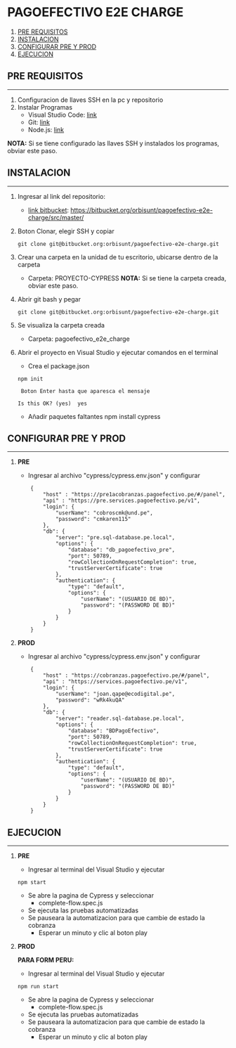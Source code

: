 # PAGOEFECTIVO E2E CHARGE
1. [PRE REQUISITOS](#pre-requisito)
2. [INSTALACION](#instalacion)
3. [CONFIGURAR PRE Y PROD](#configurar-pre-y-prod)
4. [EJECUCION](#ejecucion)

## PRE REQUISITOS
***
1. Configuracion de llaves SSH en la pc y repositorio
2. Instalar Programas
    * Visual Studio Code: [link](https://code.visualstudio.com/)
    * Git: [link](https://git-scm.com/)
    * Node.js: [link](https://nodejs.org/en/)

**NOTA:** Si se tiene configurado las llaves SSH y instalados los programas, obviar este paso.

## INSTALACION
***
1. Ingresar al link del repositorio: 
    * [link bitbucket](https://bitbucket.org/orbisunt/pagoefectivo-e2e-charge/src/master/): https://bitbucket.org/orbisunt/pagoefectivo-e2e-charge/src/master/
2. Boton Clonar, elegir SSH y copiar 
    ```
    git clone git@bitbucket.org:orbisunt/pagoefectivo-e2e-charge.git
    ```
3. Crear una carpeta en la unidad de tu escritorio, ubicarse dentro de la carpeta
    * Carpeta: PROYECTO-CYPRESS
    **NOTA:** Si se tiene la carpeta creada, obviar este paso.

4. Abrir git bash y pegar  
    ```
    git clone git@bitbucket.org:orbisunt/pagoefectivo-e2e-charge.git
    ```
5. Se visualiza la carpeta creada 
    * Carpeta: pagoefectivo_e2e_charge
6. Abrir el proyecto en Visual Studio y ejecutar comandos en el terminal
    * Crea el package.json
    ```
    npm init
    ```
        Boton Enter hasta que aparesca el mensaje
    ```
    Is this OK? (yes)  yes
    ```
    * Añadir paquetes faltantes
        npm install cypress 

## CONFIGURAR PRE Y PROD
***
1. **PRE**
    * Ingresar al archivo "cypress/cypress.env.json" y configurar
    ```
        {
            "host" : "https://pre1acobranzas.pagoefectivo.pe/#/panel",
            "api" : "https://pre.services.pagoefectivo.pe/v1",
            "login": {
                "userName": "cobroscmk@und.pe",
                "password": "cmkaren115"
            },
            "db": {
                "server": "pre.sql-database.pe.local",
                "options": {
                    "database": "db_pagoefectivo_pre",
                    "port": 50789,
                    "rowCollectionOnRequestCompletion": true,
                    "trustServerCertificate": true
                },
                "authentication": {
                    "type": "default",
                    "options": {  
                        "userName": "(USUARIO DE BD)",
                        "password": "(PASSWORD DE BD)"
                    }
                }
            }
        }
    ```

2. **PROD**
    * Ingresar al archivo "cypress/cypress.env.json" y configurar
    ```
        {
            "host" : "https://cobranzas.pagoefectivo.pe/#/panel",
            "api" : "https://services.pagoefectivo.pe/v1",
            "login": {
                "userName": "joan.qape@ecodigital.pe",
                "password": "wRk4kuQA"
            },
            "db": {
                "server": "reader.sql-database.pe.local",
                "options": {
                    "database": "BDPagoEfectivo",
                    "port": 50789,
                    "rowCollectionOnRequestCompletion": true,
                    "trustServerCertificate": true
                },
                "authentication": {
                    "type": "default",
                    "options": {  
                        "userName": "(USUARIO DE BD)",
                        "password": "(PASSWORD DE BD)"
                    }
                }
            }
        }
    ```

## EJECUCION
***
1. **PRE**

    * Ingresar al terminal del Visual Studio y ejecutar 
    ```
    npm start
    ```
    * Se abre la pagina de Cypress y seleccionar
        - complete-flow.spec.js
    * Se ejecuta las pruebas automatizadas
    * Se pauseara la automatizacion para que cambie de estado la cobranza
        - Esperar un minuto y clic al boton play

    
2. **PROD**

   **PARA FORM PERU:**
    * Ingresar al terminal del Visual Studio y ejecutar 
    ```
    npm run start
    ```
    * Se abre la pagina de Cypress y seleccionar
        - complete-flow.spec.js
    * Se ejecuta las pruebas automatizadas
    * Se pauseara la automatizacion para que cambie de estado la cobranza
        - Esperar un minuto y clic al boton play
    
